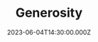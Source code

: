 ---
video:
  type: vimeo
  id: 833173936
speaker:
  permalink: bart-wilkins
  name: Bart Wilkins
title: Generosity
image: https://i.imgur.com/skkHcU8.png
date: 2023-06-04T14:30:00.000Z
---